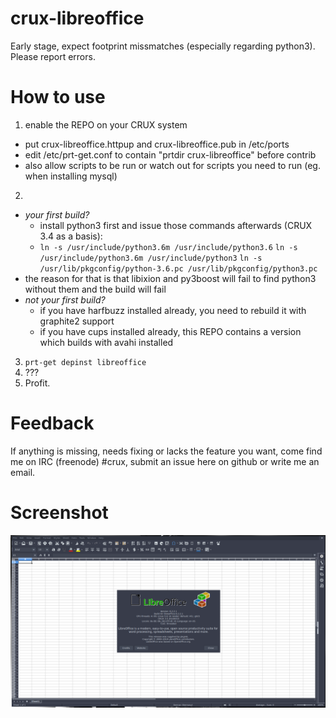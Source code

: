 # crux-libreoffice

Early stage, expect footprint missmatches (especially regarding python3).
Please report errors.

# How to use

1. enable the REPO on your CRUX system
  * put crux-libreoffice.httpup and crux-libreoffice.pub in /etc/ports
  * edit /etc/prt-get.conf to contain "prtdir crux-libreoffice" before contrib
  * also allow scripts to be run or watch out for scripts you need to run (eg. when installing mysql)
2. 
  * *your first build?*
    * install python3 first and issue those commands afterwards (CRUX 3.4 as a basis):
    * `ln -s /usr/include/python3.6m /usr/include/python3.6` `ln -s /usr/include/python3.6m /usr/include/python3` `ln -s /usr/lib/pkgconfig/python-3.6.pc /usr/lib/pkgconfig/python3.pc`
  * the reason for that is that libixion and py3boost will fail to find python3 without them and the build will fail
  * *not your first build?*
    * if you have harfbuzz installed already, you need to rebuild it with graphite2 support
    * if you have cups installed already, this REPO contains a version which builds with avahi installed
3. `prt-get depinst libreoffice`
4. ???
5. Profit.

# Feedback

If anything is missing, needs fixing or lacks the feature you want, come find me on IRC (freenode) #crux, submit an issue here on github or write me an email.

# Screenshot

![screenshot](crux-libreoffice.png)
